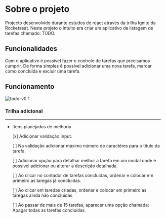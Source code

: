 # Sobre o projeto

Projecto desenvolvido durante estudos de react através da trilha Ignite da Rocketseat. Neste projeto o intuito era criar um aplicativo de listagem de tarefas chamado: TODO.

## Funcionalidades

Com o aplicativo é possível fazer o controle de tarefas que precisamos cumprir. De forma simples é possível adicionar uma nova tarefa, marcar como concluída e excluir uma tarefa.

## Funcionamento

![todo-v0 1](https://user-images.githubusercontent.com/50119686/192427668-d4323278-d35f-465b-8404-18cc31af7a52.gif)

### Trilha adicional

---

- Itens planejados de melhoria

  [x] Adicionar validação input.

  [ ] Na validação adicionar máximo número de caractéres para o titulo da tarefa.

  [ ] Adicionar opção para detalhar melhor a tarefa em um modal onde é possível adicionar ou alterar a descrição detalhada.

  [ ] Ao clicar no contador de tarefas concluidas, ordenar e colocar em primeiro as taregas já concluidas.

  [ ] Ao clicar em taredas criadas, ordenar e colocar em primeiro as taregas ainda não concluidas.

  [ ] Ao passar de mais de 15 tarefas, aparecer uma opção chamada: Apagar todas as tarefas concluídas.
